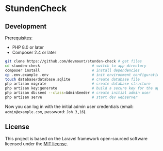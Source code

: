 # StundenCheck

## Development

Prerequisites:

- PHP 8.0 or later
- Composer 2.4 or later

```bash
git clone https://github.com/devmount/stunden-check # get files
cd stunden-check                        # switch to app directory
composer install                        # install dependencies
cp .env.example .env                    # init environment configuration
touch database/database.sqlite          # create database file
php artisan migrate                     # create database structure
php artisan key:generate                # build a secure key for the app
php artisan db:seed --class=AdminSeeder # create initial admin user
php artisan serve                       # start dev webserver
```

Now you can log in with the initial admin user credentials (email: `admin@example.com`, password: `Joh.3,16`).

## License

This project is based on the Laravel framework open-sourced software licensed under the [MIT license](https://opensource.org/licenses/MIT).
